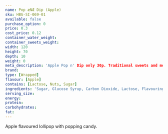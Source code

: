 ```yaml
---
name: Pop æNÆ Dip (Apple)
sku: HBG-SI-069-01
available: false
purchase_option: 0
price: 0.3
cost_price: 0.12
container_water_weight: 
container_sweets_weight: 
width: 120
height: 70
depth: 10
weight: 0
meta_description: 'Apple Pop n' Dip only 30p. Traditional sweets and more at Humbugs Confectionery Store. Specialists in satisfying your sweet tooth!'
brand: 
type: [Wrapped]
flavour: [Apple]
contains: [Lactose, Nuts, Sugar]
ingredients: 'Sugar, Glucose Syrup, Carbon Dioxide, Lactose, Flavouring, Colours: E192, E102, E133, E129, E102'
serving_size: 
energy: 
protein: 
carbohydrates: 
fat: 
---
```

Apple flavoured lollipop with popping candy.
